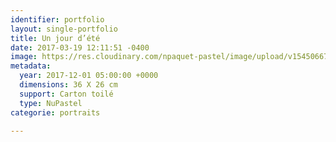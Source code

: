 ```yaml
---
identifier: portfolio
layout: single-portfolio
title: Un jour d’été
date: 2017-03-19 12:11:51 -0400
image: https://res.cloudinary.com/npaquet-pastel/image/upload/v1545066726/DSC00984-2.jpg
metadata:
  year: 2017-12-01 05:00:00 +0000
  dimensions: 36 X 26 cm
  support: Carton toilé
  type: NuPastel
categorie: portraits

---
```

